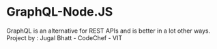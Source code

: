 # GraphQL-Node.JS
GraphQL is an alternative for REST APIs and is better in a lot other ways.
Project by : Jugal Bhatt - CodeChef - VIT
